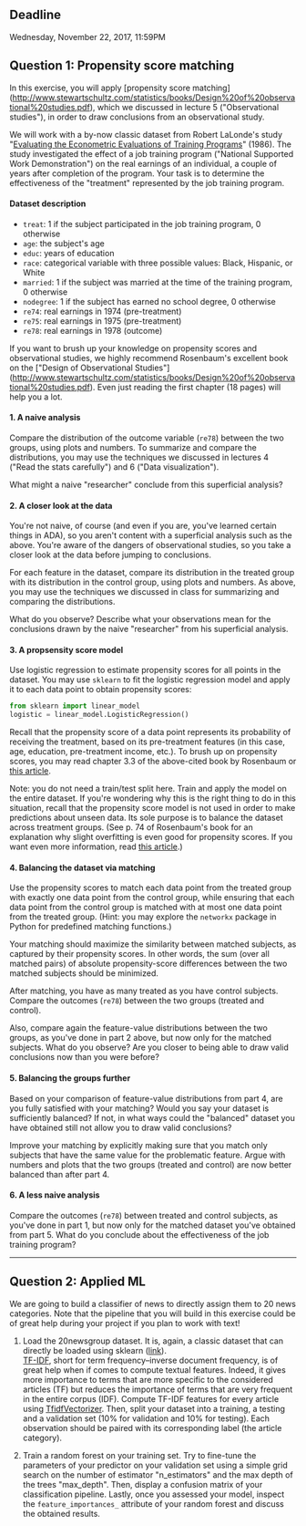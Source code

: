 ## Deadline

Wednesday, November 22, 2017, 11:59PM

## Question 1: Propensity score matching

In this exercise, you will apply [propensity score matching]
(http://www.stewartschultz.com/statistics/books/Design%20of%20observational%20studies.pdf), 
which we discussed in lecture 5 ("Observational studies"), in order to draw conclusions from an 
observational study.

We will work with a by-now classic dataset from Robert LaLonde's study 
"[Evaluating the Econometric Evaluations of Training Programs](http://people.hbs.edu/nashraf/LaLonde_1986.pdf)" 
(1986).
The study investigated the effect of a job training program ("National Supported Work Demonstration") on the 
real earnings of an individual, a couple of years after completion of the program.
Your task is to determine the effectiveness of the "treatment" represented by the job training program.

#### Dataset description

- `treat`: 1 if the subject participated in the job training program, 0 otherwise
- `age`: the subject's age
- `educ`: years of education
- `race`: categorical variable with three possible values: Black, Hispanic, or White
- `married`: 1 if the subject was married at the time of the training program, 0 otherwise
- `nodegree`: 1 if the subject has earned no school degree, 0 otherwise
- `re74`: real earnings in 1974 (pre-treatment)
- `re75`: real earnings in 1975 (pre-treatment)
- `re78`: real earnings in 1978 (outcome)

If you want to brush up your knowledge on propensity scores and observational studies, we highly recommend 
Rosenbaum's excellent book on the ["Design of Observational Studies"]
(http://www.stewartschultz.com/statistics/books/Design%20of%20observational%20studies.pdf). 
Even just reading the first chapter (18 pages) will help you a lot.

#### 1. A naive analysis

Compare the distribution of the outcome variable (`re78`) between the two groups, using plots and numbers.
To summarize and compare the distributions, you may use the techniques we discussed in lectures 4 
("Read the stats carefully") and 6 ("Data visualization").

What might a naive "researcher" conclude from this superficial analysis?
 
#### 2. A closer look at the data

You're not naive, of course (and even if you are, you've learned certain things in ADA), so you aren't content 
with a superficial analysis such as the above.
You're aware of the dangers of observational studies, so you take a closer look at the data before jumping to 
conclusions.

For each feature in the dataset, compare its distribution in the treated group with its distribution in the control 
group, using plots and numbers.
As above, you may use the techniques we discussed in class for summarizing and comparing the distributions.

What do you observe?
Describe what your observations mean for the conclusions drawn by the naive "researcher" from his superficial 
analysis.

#### 3. A propsensity score model

Use logistic regression to estimate propensity scores for all points in the dataset.
You may use `sklearn` to fit the logistic regression model and apply it to each data point to obtain propensity
 scores:

```python
from sklearn import linear_model
logistic = linear_model.LogisticRegression()
```

Recall that the propensity score of a data point represents its probability of receiving the treatment, based on 
its pre-treatment features (in this case, age, education, pre-treatment income, etc.).
To brush up on propensity scores, you may read chapter 3.3 of the above-cited book by Rosenbaum or [this article](
https://drive.google.com/file/d/0B4jctQY-uqhzTlpBaTBJRTJFVFE/view).

Note: you do not need a train/test split here. Train and apply the model on the entire dataset. If you're wondering
 why this is the right thing to do in this situation, recall that the propensity score model is not used in order 
 to make predictions about unseen data. Its sole purpose is to balance the dataset across treatment groups.
(See p. 74 of Rosenbaum's book for an explanation why slight overfitting is even good for propensity scores.
If you want even more information, 
read [this article](https://drive.google.com/file/d/0B4jctQY-uqhzTlpBaTBJRTJFVFE/view).)

#### 4. Balancing the dataset via matching

Use the propensity scores to match each data point from the treated group with exactly one data point from the 
control group, while ensuring that each data point from the control group is matched with at most one data point 
from the treated group.
(Hint: you may explore the `networkx` package in Python for predefined matching functions.)

Your matching should maximize the similarity between matched subjects, as captured by their propensity scores.
In other words, the sum (over all matched pairs) of absolute propensity-score differences between the two matched 
subjects should be minimized.

After matching, you have as many treated as you have control subjects.
Compare the outcomes (`re78`) between the two groups (treated and control).

Also, compare again the feature-value distributions between the two groups, as you've done in part 2 above, but 
now only for the matched subjects.
What do you observe?
Are you closer to being able to draw valid conclusions now than you were before?


#### 5. Balancing the groups further

Based on your comparison of feature-value distributions from part 4, are you fully satisfied with your matching?
Would you say your dataset is sufficiently balanced?
If not, in what ways could the "balanced" dataset you have obtained still not allow you to draw valid conclusions?

Improve your matching by explicitly making sure that you match only subjects that have the same value for the 
problematic feature.
Argue with numbers and plots that the two groups (treated and control) are now better balanced than after part 4.


#### 6. A less naive analysis

Compare the outcomes (`re78`) between treated and control subjects, as you've done in part 1, but now only for the 
matched dataset you've obtained from part 5.
What do you conclude about the effectiveness of the job training program?


___

## Question 2: Applied ML

We are going to build a classifier of news to directly assign them to 20 news categories. Note that the pipeline 
that you will build in this exercise could be of great help during your project if you plan to work with text!

1. Load the 20newsgroup dataset. It is, again, a classic dataset that can directly be loaded using sklearn 
([link](http://scikit-learn.org/stable/datasets/twenty_newsgroups.html)).  
[TF-IDF](https://en.wikipedia.org/wiki/Tf%E2%80%93idf), short for term frequency–inverse document frequency, 
is of great help when if comes to compute textual features. Indeed, it gives more importance to terms that are 
more specific to the considered articles (TF) but reduces the importance of terms that are very frequent in 
the entire corpus (IDF). Compute TF-IDF features for every article using 
[TfidfVectorizer](
http://scikit-learn.org/stable/modules/generated/sklearn.feature_extraction.text.TfidfVectorizer.html). Then, split your dataset into a training, a testing and a validation set (10% for validation and 10% for testing). Each observation should be paired with its corresponding label (the article category).


2. Train a random forest on your training set. Try to fine-tune the parameters of your predictor on your 
validation set using a simple grid search on the number of estimator "n_estimators" and the max depth of the 
trees "max_depth". Then, display a confusion matrix of your classification pipeline. Lastly, once you assessed 
your model, inspect the `feature_importances_` attribute of your random forest and discuss the obtained results.


